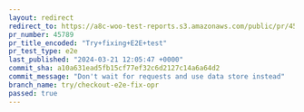 ```yaml
---
layout: redirect
redirect_to: https://a8c-woo-test-reports.s3.amazonaws.com/public/pr/45789/e2e/index.html
pr_number: 45789
pr_title_encoded: "Try+fixing+E2E+test"
pr_test_type: e2e
last_published: "2024-03-21 12:05:47 +0000"
commit_sha: a10a631ead5fb15cf77ef32c6d2127c14a6a64d2
commit_message: "Don't wait for requests and use data store instead"
branch_name: try/checkout-e2e-fix-opr
passed: true
---
```

